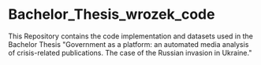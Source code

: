 # Bachelor_Thesis_wrozek_code

This Repository contains the code implementation and datasets used in the Bachelor Thesis "Government as a platform: an automated media analysis of crisis-related publications. The case of the Russian invasion in Ukraine."
